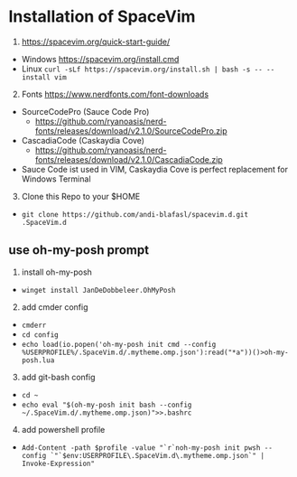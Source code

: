 # Installation of SpaceVim

1. https://spacevim.org/quick-start-guide/
  - Windows https://spacevim.org/install.cmd
  - Linux `curl -sLf https://spacevim.org/install.sh | bash -s -- --install vim`
2. Fonts https://www.nerdfonts.com/font-downloads
  - SourceCodePro (Sauce Code Pro)
    - https://github.com/ryanoasis/nerd-fonts/releases/download/v2.1.0/SourceCodePro.zip
  - CascadiaCode (Caskaydia Cove)
    - https://github.com/ryanoasis/nerd-fonts/releases/download/v2.1.0/CascadiaCode.zip
  - Sauce Code ist used in VIM, Caskaydia Cove is perfect replacement for Windows Terminal
3. Clone this Repo to your $HOME
  - `git clone https://github.com/andi-blafasl/spacevim.d.git .SpaceVim.d`

## use oh-my-posh prompt

1. install oh-my-posh
  - `winget install JanDeDobbeleer.OhMyPosh`
2. add cmder config
  - `cmderr`
  - `cd config`
  - `echo load(io.popen('oh-my-posh init cmd --config %USERPROFILE%/.SpaceVim.d/.mytheme.omp.json'):read("*a"))()>oh-my-posh.lua`
3. add git-bash config
  - `cd ~`
  - `echo eval "$(oh-my-posh init bash --config ~/.SpaceVim.d/.mytheme.omp.json)">>.bashrc`
4. add powershell profile
  - ``Add-Content -path $profile -value "`r`noh-my-posh init pwsh --config `"`$env:USERPROFILE\.SpaceVim.d\.mytheme.omp.json`" | Invoke-Expression"``
